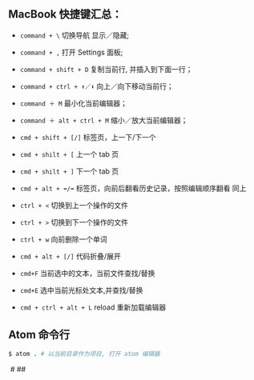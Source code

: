 ## MacBook 快捷键汇总：
* `command + \` 切换导航 显示／隐藏;
* `command + ,`  打开 Settings 面板;


* `command + shift + D` 复制当前行, 并插入到下面一行；
* `command + ctrl + ⬆️／⬇️` 向上／向下移动当前行；


* `command ＋ M` 最小化当前编辑器；
* `command ＋ alt + ctrl + M` 缩小／放大当前编辑器；

* `cmd + shift + [/]` 标签页，上一下/下一个
* `cmd + shilt + [` 上一个 tab 页
* `cmd + shilt + ]` 下一个 tab 页
* `cmd + alt + ⬅️/➡️` 标签页，向前后翻看历史记录，按照编辑顺序翻看 同上

* `ctrl + <` 切换到上一个操作的文件
* `ctrl + >` 切换到下一个操作的文件

* `ctrl + w` 向前删除一个单词

* `cmd + alt + [/]` 代码折叠/展开

* `cmd+F` 当前选中的文本，当前文件查找/替换
* `cmd+E` 选中当前光标处文本,并查找/替换

* `cmd + ctrl + alt + L` reload 重新加载编辑器
## Atom 命令行
```sh
$ atom . # 以当前目录作为项目, 打开 atom 编辑器
```
 # ##
